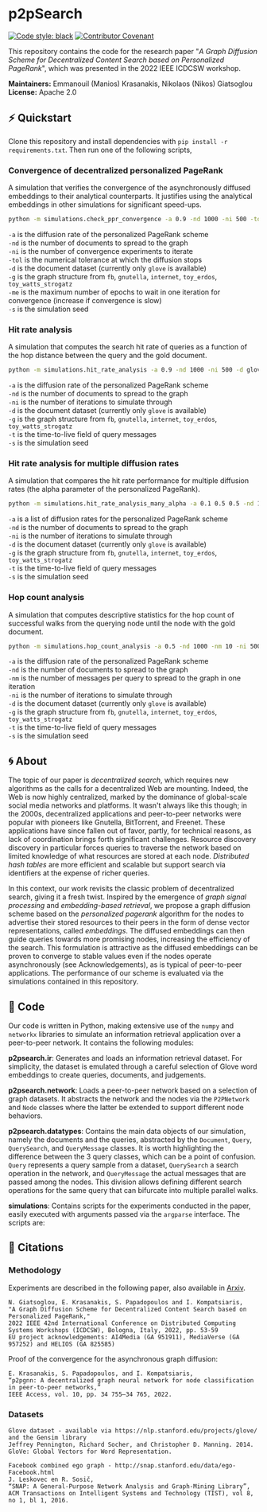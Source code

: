 # p2pSearch

[![Code style: black](https://img.shields.io/badge/code%20style-black-000000.svg)](https://github.com/psf/black)
[![Contributor Covenant](https://img.shields.io/badge/Contributor%20Covenant-2.1-4baaaa.svg)](code_of_conduct.md) 


This repository contains the code for the research paper "_A Graph Diffusion Scheme for Decentralized Content Search based on Personalized PageRank_", which was presented in the 2022 IEEE ICDCSW workshop.

**Maintainers:** Emmanouil (Manios) Krasanakis, Nikolaos (Nikos) Giatsoglou<br>
**License:** Apache 2.0

## :zap: Quickstart

Clone this repository and install dependencies with `pip install -r requirements.txt`.
Then run one of the following scripts, 

### Convergence of decentralized personalized PageRank

A simulation that verifies the convergence of the asynchronously diffused embeddings 
to their analytical counterparts. It justifies using the analytical embeddings in other
simulations for significant speed-ups.

```bash
python -m simulations.check_ppr_convergence -a 0.9 -nd 1000 -ni 500 -tol 0.0000001 -d glove -g fb
```

`-a` is the diffusion rate of the personalized PageRank scheme<br>
`-nd` is the number of documents to spread to the graph<br>
`-ni` is the number of convergence experiments to iterate<br>
`-tol` is the numerical tolerance at which the diffusion stops<br>
`-d` is the document dataset (currently only `glove` is available)<br>
`-g` is the graph structure from `fb`, `gnutella`, `internet`, `toy_erdos`, `toy_watts_strogatz`<br>
`-me` is the maximum number of epochs to wait in one iteration for convergence (increase if convergence is slow)<br>
`-s` is the simulation seed

### Hit rate analysis

A simulation that computes the search hit rate of queries as a function of the hop distance between the query and the gold document.

```bash
python -m simulations.hit_rate_analysis -a 0.9 -nd 1000 -ni 500 -d glove -g fb -t 50
```

`-a` is the diffusion rate of the personalized PageRank scheme<br>
`-nd` is the number of documents to spread to the graph<br>
`-ni` is the number of iterations to simulate through<br>
`-d` is the document dataset (currently only `glove` is available)<br>
`-g` is the graph structure from `fb`, `gnutella`, `internet`, `toy_erdos`, `toy_watts_strogatz`<br>
`-t` is the time-to-live field of query messages<br>
`-s` is the simulation seed


### Hit rate analysis for multiple diffusion rates

A simulation that compares the hit rate performance for multiple diffusion rates (the alpha parameter of the personalized PageRank).

```bash
python -m simulations.hit_rate_analysis_many_alpha -a 0.1 0.5 0.5 -nd 1000 -ni 500 -d glove -g fb -t 50
```

`-a` is a list of diffusion rates for the personalized PageRank scheme<br>
`-nd` is the number of documents to spread to the graph<br>
`-ni` is the number of iterations to simulate through<br>
`-d` is the document dataset (currently only `glove` is available)<br>
`-g` is the graph structure from `fb`, `gnutella`, `internet`, `toy_erdos`, `toy_watts_strogatz`<br>
`-t` is the time-to-live field of query messages<br>
`-s` is the simulation seed

### Hop count analysis

A simulation that computes descriptive statistics for the hop count of successful walks from the querying node until the node with the gold document.

```bash
python -m simulations.hop_count_analysis -a 0.5 -nd 1000 -nm 10 -ni 500 -d glove -g fb -t 50
```

`-a`  is the diffusion rate of the personalized PageRank scheme<br>
`-nd` is the number of documents to spread to the graph<br>
`-nm` is the number of messages per query to spread to the graph in one iteration<br>
`-ni` is the number of iterations to simulate through<br>
`-d` is the document dataset (currently only `glove` is available)<br>
`-g` is the graph structure from `fb`, `gnutella`, `internet`, `toy_erdos`, `toy_watts_strogatz`<br>
`-t` is the time-to-live field of query messages<br>
`-s` is the simulation seed

## :cyclone: About
The topic of our paper is _decentralized search_, which requires new algorithms as the calls for a decentralized Web are mounting. Indeed, the Web is now highly centralized, marked by the dominance of global-scale social media networks and platforms. It wasn't always like this though; in the 2000s, decentralized applications and peer-to-peer networks were popular with pioneers like Gnutella, BitTorrent, and Freenet. These applications have since fallen out of favor, partly, for technical reasons, as lack of coordination brings forth significant challenges. Resource discovery discovery in particular forces queries to traverse the network based on limited knowledge of what resources are stored at each node. _Distributed hash tables_ are more efficient and scalable but support search via identifiers at the expense of richer queries.

In this context, our work revisits the classic problem of decentralized search, giving it a fresh twist. Inspired by the emergence of _graph signal processing_ and _embedding-based retrieval_, we propose a graph diffusion scheme based on the _personalized pagerank_ algorithm for the nodes to advertise their stored resources to their peers in the form of dense vector representations, called _embeddings_. The diffused embeddings can then guide queries towards more promising nodes, increasing the efficiency of the search. This formulation is attractive as the diffused embeddings can be proven to converge to stable values even if the nodes operate asynchronously (see Acknowledgements), as is typical of peer-to-peer applications. The performance of our scheme is evaluated via the simulations contained in this repository.

## :snake: Code
Our code is written in Python, making extensive use of the ```numpy``` and ```networkx``` libraries to simulate an information retrieval application over a peer-to-peer network. It contains the following modules:

**p2psearch.ir**: Generates and loads an information retrieval dataset. For simplicity, the dataset is emulated through a careful selection of Glove word embeddings to create queries, documents, and judgements.

**p2psearch.network**: Loads a peer-to-peer network based on a selection of graph datasets. It abstracts the network and the nodes via the ```P2PNetwork``` and ```Node``` classes where the latter be extended to support different node behaviors.

**p2psearch.datatypes**: Contains the main data objects of our simulation, namely the documents and the queries, abstracted by the ```Document```, ```Query```, ```QuerySearch```, and ```QueryMessage``` classes. It is worth highlighting the difference between the 3 query classes, which can be a point of confusion. ```Query``` represents a query sample from a dataset, ```QuerySearch``` a search operation in the network, and ```QueryMessage``` the actual messages that are passed among the nodes. This division allows defining different search operations for the same query that can bifurcate into multiple parallel walks.

**simulations**: Contains scripts for the experiments conducted in the paper, easily executed with arguments passed via the ```argparse``` interface. The scripts are:

## :scroll: Citations

### Methodology

Experiments are described in the following paper, also available in [Arxiv](https://arxiv.org/abs/2204.12902).

```
N. Giatsoglou, E. Krasanakis, S. Papadopoulos and I. Kompatsiaris,
"A Graph Diffusion Scheme for Decentralized Content Search based on Personalized PageRank,"
2022 IEEE 42nd International Conference on Distributed Computing Systems Workshops (ICDCSW), Bologna, Italy, 2022, pp. 53-59
EU project acknowledgements: AI4Media (GA 951911), MediaVerse (GA 957252) and HELIOS (GA 825585)
```

Proof of the convergence for the asynchronous graph diffusion:

```
E. Krasanakis, S. Papadopoulos, and I. Kompatsiaris, 
“p2pgnn: A decentralized graph neural network for node classification in peer-to-peer networks,”
IEEE Access, vol. 10, pp. 34 755–34 765, 2022.
```

### Datasets


```
Glove dataset - available via https://nlp.stanford.edu/projects/glove/ and the Gensim library
Jeffrey Pennington, Richard Socher, and Christopher D. Manning. 2014. GloVe: Global Vectors for Word Representation. 
```

```
Facebook combined ego graph - http://snap.stanford.edu/data/ego-Facebook.html
J. Leskovec en R. Sosič,
“SNAP: A General-Purpose Network Analysis and Graph-Mining Library”,
ACM Transactions on Intelligent Systems and Technology (TIST), vol 8, no 1, bl 1, 2016.
```
